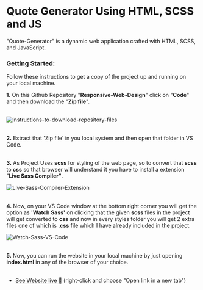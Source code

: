 # Quote Generator Using HTML, SCSS and JS
"Quote-Generator" is a dynamic web application crafted with HTML, SCSS, and JavaScript.

### Getting Started:<br>
Follow these instructions to get a copy of the project up and running on your local machine.

**1.** On this Github Repository "**Responsive-Web-Design**" click on "**Code**" and then download the "**Zip file**".<br><br>

<img src="https://files.catbox.moe/ksnzwh.png" alt="instructions-to-download-repository-files" border="0">
<br><br>

**2.** Extract that 'Zip file' in you local system and then open that folder in VS Code.
<br><br>

**3.** As Project Uses **scss** for styling of the web page, so to convert that **scss** to **css** so that browser will understand it
    you have to install a extension "**Live Sass Compiler"**.
    
<img src="https://i.ibb.co/Sw7vXFP/live-sass-extension.png" alt="Live-Sass-Compiler-Extension" border="0">
<br><br>

**4.** Now, on your VS Code window at the bottom right corner you will get the option as **'Watch Sass'** on clicking that the given
    **scss** files in the project will get converted to **css** and now in every styles folder you will get 2 extra files one of which is 
    **.css** file which I have already included in the project.
   
<img src="https://i.ibb.co/hKyRNRs/watch-sass.png" alt="Watch-Sass-VS-Code" border="0">
<br><br>

**5.** Now, you can run the website in your local machine by just opening **index.html** in any of the browser of your choice.
<br><br>

- [See Website live 🚀](https://quote-generator-07.netlify.app/) (right-click and choose "Open link in a new tab")


